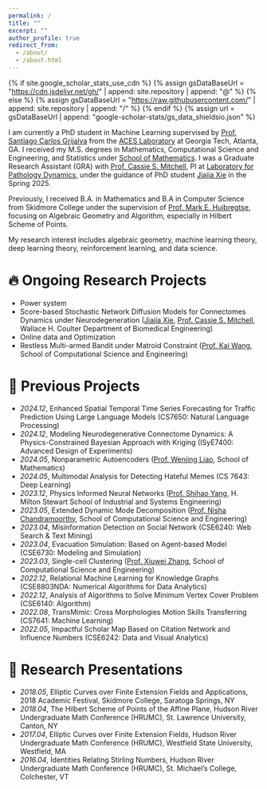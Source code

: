 ```yaml
---
permalink: /
title: ""
excerpt: ""
author_profile: true
redirect_from: 
  - /about/
  - /about.html
---
```


{% if site.google_scholar_stats_use_cdn %}
{% assign gsDataBaseUrl = "https://cdn.jsdelivr.net/gh/" | append: site.repository | append: "@" %}
{% else %}
{% assign gsDataBaseUrl = "https://raw.githubusercontent.com/" | append: site.repository | append: "/" %}
{% endif %}
{% assign url = gsDataBaseUrl | append: "google-scholar-stats/gs_data_shieldsio.json" %}

<span class='anchor' id='about-me'></span>

I am currently a PhD student in Machine Learning supervised by [Prof. Santiago Carlos Grijalva](https://ece.gatech.edu/directory/santiago-carlos-grijalva) from the [ACES Laboratory](https://aces.ece.gatech.edu/) at Georgia Tech, Atlanta, GA. I received my M.S. degrees in Mathematics, Computational Science and Engineering, and Statistics under [School of Mathematics](https://math.gatech.edu/). I was a Graduate Research Assistant (GRA) with [Prof. Cassie S. Mitchell](https://bme.gatech.edu/bme/faculty/Cassie-S.-Mitchell), PI at [Laboratory for Pathology Dynamics](https://sites.gatech.edu/cassie-mitchell-lab/), under the guidance of PhD student [Jiajia Xie](https://www.cse.gatech.edu/people/jiajia-xie) in the Spring 2025.

Previously, I received B.A. in Mathematics and B.A in Computer Science from Skidmore College under the supervision of [Prof. Mark E. Huibregtse](https://academics.skidmore.edu/blogs/mhuibreg/), focusing on Algebraic Geometry and Algorithm, especially in Hilbert Scheme of Points.

My research interest includes algebraic geometry, machine learning theory, deep learning theory, reinforcement learning, and data science.

# 🔥 Ongoing Research Projects
- Power system
- Score-based Stochastic Network Diffusion Models for Connectomes Dynamics under Neurodegeneration ([Jiajia Xie](https://www.cse.gatech.edu/people/jiajia-xie), [Prof. Cassie S. Mitchell](https://bme.gatech.edu/bme/faculty/Cassie-S.-Mitchell), Wallace H. Coulter Department of Biomedical Engineering)
- Online data and Optimization
- Restless Multi-armed Bandit under Matroid Constraint ([Prof. Kai Wang](https://guaguakai.com/), School of Computational Science and Engineering)

# 📝 Previous Projects
- *2024.12*, Enhanced Spatial Temporal Time Series Forecasting for Traffic Prediction Using Large Language Models (CS7650: Natural Language Processing)
- *2024.12*, Modeling Neurodegenerative Connectome Dynamics: A Physics-Constrained Bayesian Approach with Kriging (ISyE7400: Advanced Design of Experiments)
- *2024.05*, Nonparametric Autoencoders ([Prof. Wenjing Liao](https://wliao60.math.gatech.edu/), School of Mathematics)
- *2024.05*, Multimodal Analysis for Detecting Hateful Memes (CS 7643: Deep Learning)
- *2023.12*, Physics Informed Neural Networks ([Prof. Shihao Yang](https://www.isye.gatech.edu/users/shihao-yang), H. Milton Stewart School of Industrial and Systems Engineering)
- *2023.05*, Extended Dynamic Mode Decomposition ([Prof. Nisha Chandramoorthy](https://cse.gatech.edu/people/nisha-chandramoorthy), School of Computational Science and Engineering)
- *2023.04*, Misinformation Detection on Social Network (CSE6240: Web Search & Text Mining)
- *2023.04*, Evacuation Simulation: Based on Agent-based Model (CSE6730: Modeling and Simulation)
- *2023.03*, Single-cell Clustering ([Prof. Xiuwei Zhang](https://research.gatech.edu/people/xiuwei-zhang), School of Computational Science and Engineering)
- *2022.12*, Relational Machine Learning for Knowledge Graphs (CSE8803NDA: Numerical Algorithms for Data Analytics)
- *2022.12*, Analysis of Algorithms to Solve Minimum Vertex Cover Problem (CSE6140: Algorithm)
- *2022.08*, TransMimic: Cross Morphologies Motion Skills Transferring (CS7641: Machine Learning)
- *2022.05*, Impactful Scholar Map Based on Citation Network and Influence Numbers (CSE6242: Data and Visual Analytics)

# 💬 Research Presentations
- *2018.05*, Elliptic Curves over Finite Extension Fields and Applications, 2018 Academic Festival, Skidmore College, Saratoga Springs, NY
- *2018.04*, The Hilbert Scheme of Points of the Affine Plane, Hudson River Undergraduate Math Conference (HRUMC), St. Lawrence University, Canton, NY
- *2017.04*, Elliptic Curves over Finite Extension Fields, Hudson River Undergraduate Math Conference (HRUMC), Westfield State University, Westfield, MA
- *2016.04*, Identities Relating Stirling Numbers, Hudson River Undergraduate Math Conference (HRUMC), St. Michael’s College, Colchester, VT

